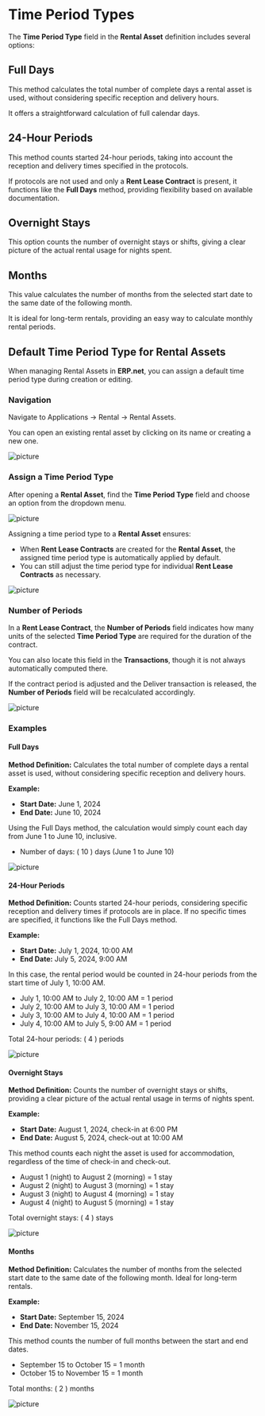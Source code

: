 # Time Period Types

The **Time Period Type** field in the **Rental Asset** definition includes several options:

## Full Days

This method calculates the total number of complete days a rental asset is used, without considering specific reception and delivery hours. 

It offers a straightforward calculation of full calendar days.

## 24-Hour Periods

This method counts started 24-hour periods, taking into account the reception and delivery times specified in the protocols. 

If protocols are not used and only a **Rent Lease Contract** is present, it functions like the **Full Days** method, providing flexibility based on available documentation.

## Overnight Stays

This option counts the number of overnight stays or shifts, giving a clear picture of the actual rental usage for nights spent.

## Months

This value calculates the number of months from the selected start date to the same date of the following month. 

It is ideal for long-term rentals, providing an easy way to calculate monthly rental periods.

## Default Time Period Type for Rental Assets

When managing Rental Assets in **ERP.net**, you can assign a default time period type during creation or editing.

### Navigation

Navigate to Applications -> Rental -> Rental Assets. 

You can open an existing rental asset by clicking on its name or creating a new one.

![picture](pictures/Time_Period_Types_Navi_03_07.png)

### Assign a Time Period Type

After opening a **Rental Asset**, find the **Time Period Type** field and choose an option from the dropdown menu.

![picture](pictures/Time_Period_Types_Choose_03_07.png)

Assigning a time period type to a **Rental Asset** ensures:

- When **Rent Lease Contracts** are created for the **Rental Asset**, the assigned time period type is automatically applied by default.
- You can still adjust the time period type for individual **Rent Lease Contracts** as necessary.

![picture](pictures/Time_Period_Types_Contract_03_07.png)

### Number of Periods  	

In a **Rent Lease Contract**, the **Number of Periods** field indicates how many units of the selected **Time Period Type** are required for the duration of the contract. 

You can also locate this field in the **Transactions**, though it is not always automatically computed there.

If the contract period is adjusted and the Deliver transaction is released, the **Number of Periods** field will be recalculated accordingly.

![picture](pictures/Time_Period_Types_Number_of_Period_03_07.png)

### Examples 

#### Full Days

**Method Definition:** Calculates the total number of complete days a rental asset is used, without considering specific reception and delivery hours.

**Example:**
- **Start Date:** June 1, 2024
- **End Date:** June 10, 2024

Using the Full Days method, the calculation would simply count each day from June 1 to June 10, inclusive.

- Number of days: \( 10 \) days (June 1 to June 10)

![picture](pictures/Time_Period_Types_Full_Days_03_07.png)

#### 24-Hour Periods

**Method Definition:** Counts started 24-hour periods, considering specific reception and delivery times if protocols are in place. If no specific times are specified, it functions like the Full Days method.

**Example:**
- **Start Date:** July 1, 2024, 10:00 AM
- **End Date:** July 5, 2024, 9:00 AM

In this case, the rental period would be counted in 24-hour periods from the start time of July 1, 10:00 AM.

- July 1, 10:00 AM to July 2, 10:00 AM = 1 period
- July 2, 10:00 AM to July 3, 10:00 AM = 1 period
- July 3, 10:00 AM to July 4, 10:00 AM = 1 period
- July 4, 10:00 AM to July 5, 9:00 AM = 1 period

Total 24-hour periods: \( 4 \) periods

![picture](pictures/Time_Period_Types_24_Hours_Stay_03_07.png)

#### Overnight Stays

**Method Definition:** Counts the number of overnight stays or shifts, providing a clear picture of the actual rental usage in terms of nights spent.

**Example:**
- **Start Date:** August 1, 2024, check-in at 6:00 PM
- **End Date:** August 5, 2024, check-out at 10:00 AM

This method counts each night the asset is used for accommodation, regardless of the time of check-in and check-out.

- August 1 (night) to August 2 (morning) = 1 stay
- August 2 (night) to August 3 (morning) = 1 stay
- August 3 (night) to August 4 (morning) = 1 stay
- August 4 (night) to August 5 (morning) = 1 stay

Total overnight stays: \( 4 \) stays

![picture](pictures/Time_Period_Types_Night_03_07.png)

#### Months

**Method Definition:** Calculates the number of months from the selected start date to the same date of the following month. Ideal for long-term rentals.

**Example:**
- **Start Date:** September 15, 2024
- **End Date:** November 15, 2024

This method counts the number of full months between the start and end dates.

- September 15 to October 15 = 1 month
- October 15 to November 15 = 1 month

Total months: \( 2 \) months

![picture](pictures/Time_Period_Types_Months_period_03_07.png)
